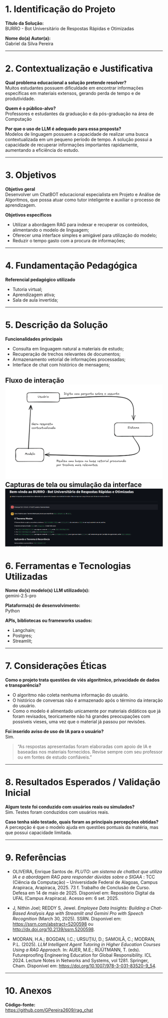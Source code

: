 # 1. Identificação do Projeto

**Título da Solução:**  
BURRO - Bot Universitário de Respostas Rápidas e Otimizadas  

**Nome do(a) Autor(a):**  
Gabriel da Silva Pereira  

---

# 2. Contextualização e Justificativa

**Qual problema educacional a solução pretende resolver?**  
Muitos estudantes possuem dificuldade em encontrar informações específicas em materiais extensos, gerando perda de tempo e de produtividade.  

**Quem é o público-alvo?**  
Professores e estudantes da graduação e da pós-graduação na área de Computação  

**Por que o uso de LLM é adequado para essa proposta?**  
Modelos de linguagem possuem a capacidade de realizar uma busca contextualizada em um pequeno período de tempo. A solução possui a capacidade de recuperar informações importantes rapidamente, aumentando a eficiência do estudo.  

---

# 3. Objetivos

**Objetivo geral**  
Desenvolver um ChatBOT educacional especialista em Projeto e Análise de Algoritmos, que possa atuar como tutor inteligente e auxiliar o processo de aprendizagem.  

**Objetivos específicos**  
- Utilizar a abordagem RAG para indexar e recuperar os conteúdos, alimentando o modelo de linguagem;  
- Oferecer uma interface simples e amigável para utilização do modelo;  
- Reduzir o tempo gasto com a procura de informações;  

---

# 4. Fundamentação Pedagógica

**Referencial pedagógico utilizado**  
- Tutoria virtual;  
- Aprendizagem ativa;  
- Sala de aula invertida;  

---

# 5. Descrição da Solução

**Funcionalidades principais**  
- Consulta em linguagem natural a materiais de estudo;  
- Recuperação de trechos relevantes de documentos;  
- Armazenamento vetorial de informações processadas;  
- Interface de chat com histórico de mensagens;  

**Fluxo de interação**  
![alt text](image-1.png)
**Capturas de tela ou simulação da interface**  
![alt text](image.png)
---

# 6. Ferramentas e Tecnologias Utilizadas

**Nome do(s) modelo(s) LLM utilizado(s):**  
gemini-2.5-pro  

**Plataforma(s) de desenvolvimento:**  
Python  

**APIs, bibliotecas ou frameworks usados:**  
- Langchain;  
- Postgres;  
- Streamlit;  

---

# 7. Considerações Éticas

**Como o projeto trata questões de viés algorítmico, privacidade de dados e transparência?**  
- O algoritmo não coleta nenhuma informação do usuário.  
- O histórico de conversas não é armazenado após o término da interação do usuário.  
- Como o modelo é alimentado unicamente por materiais didáticos que já foram revisados, teoricamente não há grandes preocupações com possíveis vieses, uma vez que o material já passou por revisões.  

**Foi inserido aviso de uso de IA para o usuário?**  
Sim.  
> “As respostas apresentadas foram elaboradas com apoio de IA e baseadas nos materiais fornecidos. Revise sempre com seu professor ou em fontes de estudo confiáveis.”  

---

# 8. Resultados Esperados / Validação Inicial

**Algum teste foi conduzido com usuários reais ou simulados?**  
Sim. Testes foram conduzidos com usuários reais.  

**Caso tenha sido testado, quais foram as principais percepções obtidas?**  
A percepção é que o modelo ajuda em questões pontuais da matéria, mas que possui capacidade limitada.  

---

# 9. Referências

- OLIVEIRA, Enrique Santos de. *PLUTO: um sistema de chatbot que utiliza IA e a abordagem RAG para responder dúvidas sobre o SIGAA* : TCC (Ciência da Computação) – Universidade Federal de Alagoas, Campus Arapiraca, Arapiraca, 2025. 73 f. Trabalho de Conclusão de Curso. Defesa em 14 de maio de 2025. Disponível em: Repositório Digital da UFAL (Campus Arapiraca). Acesso em: 6 set. 2025.  

- J, Nithin Joel; REDDY S, Jewel. *Employee Data Insights: Building a Chat-Based Analysis App with Streamlit and Gemini Pro with Speech Recognition* (March 30, 2025). SSRN. Disponível em: <https://ssrn.com/abstract=5200598> ou <http://dx.doi.org/10.2139/ssrn.5200598>.  

- MODRAN, H.A.; BOGDAN, I.C.; URSUȚIU, D.; SAMOILĂ, C.; MODRAN, P.L. (2025). *LLM Intelligent Agent Tutoring in Higher Education Courses Using a RAG Approach.* In: AUER, M.E.; RÜÜTMANN, T. (eds). Futureproofing Engineering Education for Global Responsibility. ICL 2024. Lecture Notes in Networks and Systems, vol 1281. Springer, Cham. Disponível em: <https://doi.org/10.1007/978-3-031-83520-9_54>.  

---

# 10. Anexos

**Código-fonte:**  
<https://github.com/GPereira2609/rag_chat>
